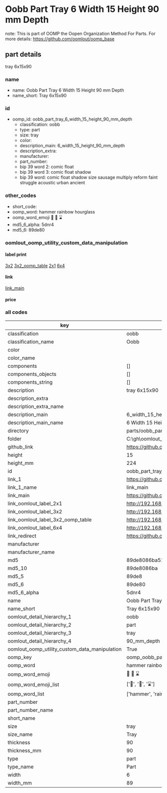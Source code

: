 # Oobb Part Tray 6 Width 15 Height 90 mm Depth  

note: This is part of OOMP the Oopen Organization Method For Parts. For more details: https://github.com/oomlout/oomp_base

##  part details
  



tray 6x15x90



### name
* name: Oobb Part Tray 6 Width 15 Height 90 mm Depth
* name_short: Tray 6x15x90 
### id
* oomp_id: oobb_part_tray_6_width_15_height_90_mm_depth
  * classification: oobb
  * type: part
  * size: tray
  * color: 
  * description_main: 6_width_15_height_90_mm_depth
  * description_extra: 
  * manufacturer: 
  * part_number: 
  * bip 39 word 2: comic float
  * bip 39 word 3: comic float shadow
  * bip 39 word: comic float shadow size sausage multiply reform faint struggle acoustic urban ancient

### other_codes
* short_code: 
* oomp_word: hammer rainbow hourglass
* oomp_word_emoji :hammer: :rainbow: :hourglass:
* md5_6_alpha: 5dnr4
* md5_6: 89de80






### oomlout_oomp_utility_custom_data_manipulation
#### label print
[3x2](http://192.168.1.245:1112/?label=oomp%205dnr4)
[3x2_oomp_table](http://192.168.1.108:1112/?label=oomp%205dnr4)
[2x1](http://192.168.1.242:1112/?label=oomp%205dnr4)
[6x4](http://192.168.1.55:1112/?label=oomp%205dnr4)    

#### link

[link_main](https://github.com/oomlout/oomlout_oobb_version_4_generated_parts/tree/main/navigation_oomp/oobb/part/tray/6_width_15_height_90_mm_depth/part)                              

#### price







### all codes 
| key | value |  
| --- | --- |  
| classification | oobb |  
| classification_name | Oobb |  
| color |  |  
| color_name |  |  
| components | [] |  
| components_objects | [] |  
| components_string | [] |  
| description | tray 6x15x90 |  
| description_extra |  |  
| description_extra_name |  |  
| description_main | 6_width_15_height_90_mm_depth |  
| description_main_name | 6 Width 15 Height 90 mm Depth |  
| directory | parts/oobb_part_tray_6_width_15_height_90_mm_depth |  
| folder | C:\gh\oomlout_oobb_version_4_generated_parts\parts\oobb_part_tray_6_width_15_height_90_mm_depth |  
| github_link | https://github.com/oomlout/oomlout_oomp_part_src/tree/main/parts/oobb_part_tray_6_width_15_height_90_mm_depth |  
| height | 15 |  
| height_mm | 224 |  
| id | oobb_part_tray_6_width_15_height_90_mm_depth |  
| link_1 | https://github.com/oomlout/oomlout_oobb_version_4_generated_parts/tree/main/navigation_oomp/oobb/part/tray/6_width_15_height_90_mm_depth/part |  
| link_1_name | link_main |  
| link_main | https://github.com/oomlout/oomlout_oobb_version_4_generated_parts/tree/main/navigation_oomp/oobb/part/tray/6_width_15_height_90_mm_depth/part |  
| link_oomlout_label_2x1 | http://192.168.1.242:1112/?label=oomp%205dnr4 |  
| link_oomlout_label_3x2 | http://192.168.1.245:1112/?label=oomp%205dnr4 |  
| link_oomlout_label_3x2_oomp_table | http://192.168.1.108:1112/?label=oomp%205dnr4 |  
| link_oomlout_label_6x4 | http://192.168.1.55:1112/?label=oomp%205dnr4 |  
| link_redirect | https://github.com/oomlout/oomlout_oobb_version_4_generated_parts/tree/main/parts/oobb_tray_06_15_90 |  
| manufacturer |  |  
| manufacturer_name |  |  
| md5 | 89de8086ba51f68a45dfdc9f89964972 |  
| md5_10 | 89de8086ba |  
| md5_5 | 89de8 |  
| md5_6 | 89de80 |  
| md5_6_alpha | 5dnr4 |  
| name | Oobb Part Tray 6 Width 15 Height 90 mm Depth |  
| name_short | Tray 6x15x90  |  
| oomlout_detail_hierarchy_1 | oobb |  
| oomlout_detail_hierarchy_2 | part |  
| oomlout_detail_hierarchy_3 | tray |  
| oomlout_detail_hierarchy_4 | 90_mm_depth |  
| oomlout_oomp_utility_custom_data_manipulation | True |  
| oomp_key | oomp_oobb_part_tray_6_width_15_height_90_mm_depth |  
| oomp_word | hammer rainbow hourglass |  
| oomp_word_emoji | :hammer: :rainbow: :hourglass: |  
| oomp_word_emoji_list | [':hammer:', ':rainbow:', ':hourglass:'] |  
| oomp_word_list | ['hammer', 'rainbow', 'hourglass'] |  
| part_number |  |  
| part_number_name |  |  
| short_name |  |  
| size | tray |  
| size_name | Tray |  
| thickness | 90 |  
| thickness_mm | 90 |  
| type | part |  
| type_name | Part |  
| width | 6 |  
| width_mm | 89 |  
